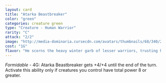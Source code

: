 ```yaml
---
layout: card
title: "Atarka Beastbreaker"
color: "green"
categories: creature green
type: "Creature - Human Warrior"
rarity: "C"
attack: "2/2"
image: "http://media-dominaria.cursecdn.com/avatars/thumbnails/68/340/200/283/635618428731744334.png"
cost: "1G"
flavor: "He scorns the heavy winter garb of lesser warriors, trusting his anger to keep him warm."
---
```


<em>Formidable</em> - <span class="mana">4</span><span class="mana">G</span>: Atarka Beastbreaker gets +4/+4 until the end of the turn. Activate this ability only if creatures you control have total power 8 or greater.
